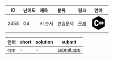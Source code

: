 | ID | 난이도 | 제목 | 분류 | 링크 | 언어 |
| -- | ---- | :-- | :-- | --- | --- |
| 2458 | G4 | 키 순서 | 연습문제 | [문제](https://www.acmicpc.net/problem/2458) | [![cpp](/assets/cpp.svg)](/solutions/%5BG4%5D2458%20키%20순서/submit.cpp)  |

| 언어 | short | solution | submit |
| --- | ----- | -------- | ------ |
| cpp | - | - | [submit.cpp](submit.cpp) |
